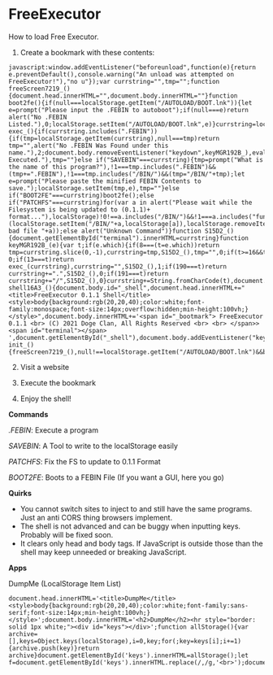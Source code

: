 # FreeExecutor
How to load Free Executor.

1. Create a bookmark with these contents:

```
javascript:window.addEventListener("beforeunload",function(e){return e.preventDefault(),console.warning("An unload was attempted on FreeExecutor!"),"no u"});var currstring="",tmp="";function freeScreen7219_(){document.head.innerHTML="",document.body.innerHTML=""}function boot2fe(){if(null===localStorage.getItem("/AUTOLOAD/BOOT.lnk")){let e=prompt("Please input the .FEBIN to autoboot");if(null===e)return alert("No .FEBIN Listed."),0;localStorage.setItem("/AUTOLOAD/BOOT.lnk",e)}currstring=localStorage.getItem("/AUTOLOAD/BOOT.lnk"),exec_()}function exec_(){if(currstring.includes(".FEBIN")){if(tmp=localStorage.getItem(currstring),null===tmp)return tmp="",alert("No .FEBIN Was Found under this name."),2;document.body.removeEventListener("keydown",keyMGR192B_),eval(tmp),console.log(".FEBIN Executed."),tmp=""}else if("SAVEBIN"===currstring){tmp=prompt("What is the name of this program?"),!1===tmp.includes(".FEBIN")&&(tmp+=".FEBIN"),!1===tmp.includes("/BIN/")&&(tmp="/BIN/"+tmp);let e=prompt("Please paste the minified FEBIN Contents to save.");localStorage.setItem(tmp,e),tmp=""}else if("BOOT2FE"===currstring)boot2fe();else if("PATCHFS"===currstring)for(var a in alert("Please wait while the Filesystem is being updated to (0.1.1)+ format..."),localStorage)!0!==a.includes("/BIN/")&&!1===a.includes("function")&&(localStorage.setItem("/BIN/"+a,localStorage[a]),localStorage.removeItem(a),console.log("Fixed bad file "+a));else alert("Unknown Command")}function S15D2_(){document.getElementById("terminal").innerHTML=currstring}function keyMGR192B_(e){var t;if(e.which){if(8===(t=e.which))return tmp=currstring.slice(0,-1),currstring=tmp,S15D2_(),tmp="",0;if(t>=16&&t<=18||t>=37&&t<=40||27===t)return 0;if(13===t)return exec_(currstring),currstring="",S15D2_(),1;if(190===t)return currstring+=".",S15D2_(),0;if(191===t)return currstring+="/",S15D2_(),0}currstring+=String.fromCharCode(t),document.getElementById("terminal").innerHTML+=String.fromCharCode(t)}function shell16A3_(){document.body.id="_shell",document.head.innerHTML+="<title>FreeExecutor 0.1.1 Shell</title><style>body{background:rgb(20,20,40);color:white;font-family:monospace;font-size:14px;overflow:hidden;min-height:100vh;}</style>",document.body.innerHTML+='<span id="_bootmark"> FreeExecutor 0.1.1 <br> (C) 2021 Doge Clan, All Rights Reserved <br> <br> </span>> <span id="terminal"></span> ',document.getElementById("_shell"),document.body.addEventListener("keydown",keyMGR192B_)}function init_(){freeScreen7219_(),null!==localStorage.getItem("/AUTOLOAD/BOOT.lnk")&&boot2fe(),shell16A3_()}init_();
```

2. Visit a website

3. Execute the bookmark

4. Enjoy the shell!

**Commands**

*.FEBIN*: Execute a program

*SAVEBIN*: A Tool to write to the localStorage easily

*PATCHFS*: Fix the FS to update to 0.1.1 Format

*BOOT2FE*: Boots to a FEBIN File (If you want a GUI, here you go)

**Quirks**

- You cannot switch sites to inject to and still have the same programs. Just an anti CORS thing browsers implement. 
- The shell is not advanced and can be buggy when inputting keys. Probably will be fixed soon.
- It clears only head and body tags. If JavaScript is outside those than the shell may keep unneeded or breaking JavaScript.

**Apps**

DumpMe (LocalStorage Item List)
```
document.head.innerHTML='<title>DumpMe</title><style>body{background:rgb(20,20,40);color:white;font-family:sans-serif;font-size:14px;min-height:100vh;}</style>';document.body.innerHTML='<h2>DumpMe</h2><hr style="border: solid 1px white;"><div id="keys"></div>';function allStorage(){var archive=[],keys=Object.keys(localStorage),i=0,key;for(;key=keys[i];i+=1){archive.push(key)}return archive}document.getElementById('keys').innerHTML=allStorage();let f=document.getElementById('keys').innerHTML.replace(/,/g,'<br>');document.getElementById('keys').innerHTML=f;
```
